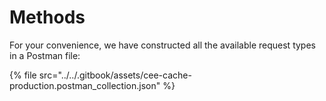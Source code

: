 # Methods

For your convenience, we have constructed all the available request types in a Postman file: 

{% file src="../../.gitbook/assets/cee-cache-production.postman\_collection.json" %}

